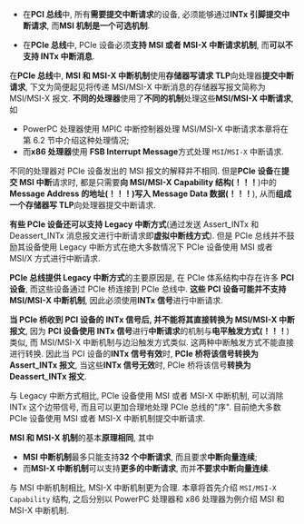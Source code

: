 
* 在**PCI 总线**中, 所有**需要提交中断请求**的设备, 必须能够通过**INTx 引脚提交中断请求**, 而**MSI 机制是一个可选机制**.

* 在**PCIe 总线**中, PCIe 设备必须**支持 MSI 或者 MSI-X 中断请求机制**, 而**可以不支持 INTx 中断消息**.

在**PCIe 总线**中, **MSI 和 MSI-X 中断机制**使用**存储器写请求 TLP**向处理器**提交中断请求**, 下文为简便起见将传递 MSI/MSI\-X 中断消息的存储器写报文简称为 MSI/MSI\-X 报文. **不同的处理器**使用了**不同的机制**处理这些**MSI/MSI-X 中断请求**, 如
* PowerPC 处理器使用 MPIC 中断控制器处理 MSI/MSI\-X 中断请求本章将在第 6.2 节中介绍这种处理情况;
* 而**x86 处理器**使用 **FSB Interrupt Message**方式处理 `MSI`/`MSI-X` 中断请求.

不同的处理器对 PCIe 设备发出的 MSI 报文的解释并不相同. 但是**PCIe 设备**在**提交 MSI 中断**请求时, 都是只需要**向 MSI/MSI-X Capability 结构(！！！**)中的**Message Address 的地址(！！！)写入 Message Data 数据(！！！**), 从而**组成一个存储器写 TLP**向处理器提交中断请求.

**有些 PCIe 设备还可以支持 Legacy 中断方式**(通过发送 Assert\_INTx 和 Deassert\_INTx 消息报文进行中断请求即**虚拟中断线方式**). 但是 PCIe 总线并不鼓励其设备使用 Legacy 中断方式在绝大多数情况下 PCIe 设备使用 MSI 或者 MSI/X 方式进行中断请求.

**PCIe 总线提供 Legacy 中断方式**的主要原因是, 在 PCIe 体系结构中存在许多 **PCI 设备**, 而这些设备通过 PCIe 桥连接到 PCIe 总线中. **这些 PCI 设备可能并不支持 MSI/MSI-X 中断机制**, 因此必须使用**INTx 信号**进行中断请求.

**当 PCIe 桥收到 PCI 设备的 INTx 信号后, 并不能将其直接转换为 MSI/MSI-X 中断报文**, 因为 **PCI 设备使用 INTx 信号**进行**中断请求**的机制与**电平触发方式(！！！**)类似, 而 MSI/MSI\-X 中断机制与边沿触发方式类似. 这两种中断触发方式不能直接进行转换. 因此当 PCI 设备的**INTx 信号有效**时, **PCIe 桥将该信号转换为 Assert\_INTx 报文**, 当这些**INTx 信号无效**时, PCIe 桥将该信号**转换为 Deassert\_INTx 报文**.

与 Legacy 中断方式相比, PCIe 设备使用 MSI 或者 MSI\-X 中断机制, 可以消除 INTx 这个边带信号, 而且可以更加合理地处理 PCIe 总线的"序". 目前绝大多数 PCIe 设备使用 MSI 或者 MSI-X 中断机制提交中断请求.

**MSI 和 MSI\-X 机制**的基本**原理相同**, 其中
* **MSI 中断机制**最多只能支持**32 个中断请求**, 而且要求**中断向量连续**;
* 而**MSI\-X 中断机制**可以支持**更多的中断请求**, 而并**不要求中断向量连续**.

与 MSI 中断机制相比, MSI\-X 中断机制更为合理. 本章将首先介绍 `MSI/MSI-X Capability` 结构, 之后分别以 PowerPC 处理器和 x86 处理器为例介绍 MSI 和 MSI\-X 中断机制.
